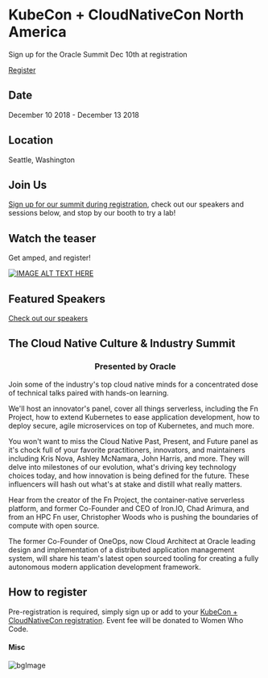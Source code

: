 # KubeCon + CloudNativeCon North America

Sign up for the Oracle Summit Dec 10th at registration

[Register](https://www.regonline.com/registration/Checkin.aspx?EventID=2246960&_ga=2.88305819.1633336954.1540332242-631312331.1508361175)

## Date

December 10 2018 - December 13 2018

## Location

Seattle, Washington

## Join Us

[Sign up for our summit during
registration](https://www.regonline.com/KCNA2018?_ga=2.97918175.1934848703.1539979200-631312331.1508361175),
check out our speakers and sessions below, and stop by our booth to try a lab!

## Watch the teaser

Get amped, and register!

[![IMAGE ALT TEXT HERE](https://img.youtube.com/vi/Dj6aYLdvch8/0.jpg)](https://www.youtube.com/watch?v=Dj6aYLdvch8)

[//]: # (module_video)

## Featured Speakers

[Check out our speakers](speakers.md)

## The Cloud Native Culture & Industry Summit

<h3 style="text-align: center;">Presented by Oracle</h3>

Join some of the industry's top cloud native minds for a concentrated dose of
technical talks paired with hands-on learning.

We'll host an innovator's panel, cover all things serverless, including the Fn
Project, how to extend Kubernetes to ease application development, how to
deploy secure, agile microservices on top of Kubernetes, and much more.

You won't want to miss the Cloud Native Past, Present, and Future panel as it's
chock full of your favorite practitioners, innovators, and maintainers
including Kris Nova, Ashley McNamara, John Harris, and more. They will delve
into milestones of our evolution, what's driving key technology choices today,
and how innovation is being defined for the future. These influencers will hash
out what's at stake and distill what really matters.

Hear from the creator of the Fn Project, the container-native serverless
platform, and former Co-Founder and CEO of Iron.IO, Chad Arimura, and from an
HPC Fn user, Christopher Woods who is pushing the boundaries of compute with
open source.

The former Co-Founder of OneOps, now Cloud Architect at Oracle leading design
and implementation of a distributed application management system, will share
his team's latest open sourced tooling for creating a fully autonomous modern
application development framework.

## How to register

Pre-registration is required, simply sign up or add to your [KubeCon + CloudNativeCon registration](https://www.regonline.com/KCNA2018?_ga=2.97918175.1934848703.1539979200-631312331.1508361175).
Event fee will be donated to Women Who Code.

#### Misc

![bgImage](../../../images/event_banners/large_auditorium3_lg.jpg)
